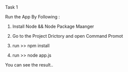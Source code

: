 Task 1

Run the App By Following :

1. Install Node && Node Package Maanger

2. Go to the Project Drictory and open Command Promot

3. run >> npm install

4. run >> node app.js

You can see the result..
